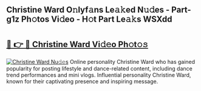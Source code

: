 ## Christine Ward O𝚗lyf𝚊ns Le𝚊𝚔ed N𝚞𝚍es - Part-g1z Ph𝚘tos Vi𝚍eo - H𝚘t Part Le𝚊𝚔s WSXdd

# <h2><a href="http://hf3h2ix.feru.top/?c=Christine+Ward">🔗 👉 🔴 Christine Ward Vi𝚍𝚎o Ph𝚘t𝚘𝚜</a></h2>

[![Christine Ward Nu𝚍𝚎s](https://i.imgur.com/0TWrTi3.gif)](http://hf3h2ix.feru.top/?c=Christine+Ward)
Online personality Christine Ward who has gained popularity for posting lifestyle and dance-related content, including dance trend performances and mini vlogs. Influential personality Christine Ward, known for their captivating presence and inspiring message. 

